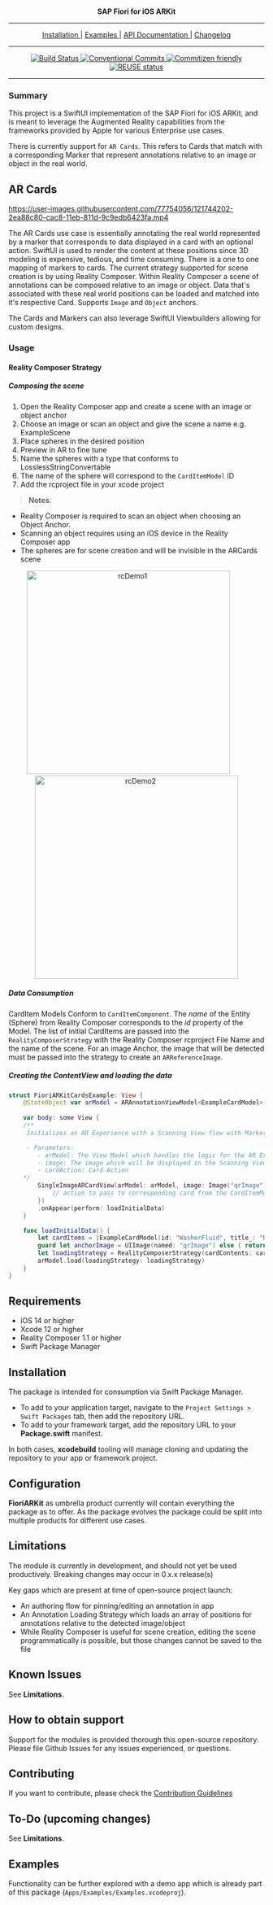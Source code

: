 
<p align="center">
  </br>
  <span><b>SAP Fiori for iOS ARKit</b></span>
</p>

***

<div align="center">
    <a href="https://github.com/SAP/cloud-sdk-ios-fioriarkit#installation">Installation
    </a>
    |
    <a href="https://github.com/SAP/cloud-sdk-ios-fioriarkit#examples"> Examples
    </a>
    |
    <a href="https://sap.github.io/cloud-sdk-ios-fioriarkit"> API Documentation
    </a>
	|
    <a href="https://github.com/SAP/cloud-sdk-ios-fioriarkit/blob/main/CHANGELOG.md"> Changelog
    </a>
</div>

***

<div align="center">
    <a href="https://github.com/SAP/cloud-sdk-ios-arkit/actions?query=workflow%3A%22CI%22">
        <img src="https://github.com/SAP/cloud-sdk-ios-fioriarkit/workflows/CI/badge.svg"
             alt="Build Status">
    </a>
    <a href="https://conventionalcommits.org">
        <img src="https://img.shields.io/badge/Conventional%20Commits-1.0.0-yellow.svg"
             alt="Conventional Commits">
    </a>
    <a href="http://commitizen.github.io/cz-cli/">
        <img src="https://img.shields.io/badge/commitizen-friendly-brightgreen.svg"
             alt="Commitizen friendly">
    </a>
    <a href="https://api.reuse.software/info/github.com/SAP/cloud-sdk-ios-fioriarkit">
        <img src="https://api.reuse.software/badge/github.com/SAP/cloud-sdk-ios-fioriarkit"
             alt="REUSE status">
    </a>
</div>

***
### Summary

This project is a SwiftUI implementation of the SAP Fiori for iOS ARKit, and is meant to leverage the Augmented Reality capabilities from the frameworks provided by Apple for various Enterprise use cases.

There is currently support for `AR Cards`. This refers to Cards that match with a corresponding Marker that represent annotations relative to an image or object in the real world.

## AR Cards

https://user-images.githubusercontent.com/77754056/121744202-2ea88c80-cac8-11eb-811d-9c9edb6423fa.mp4

The AR Cards use case is essentially annotating the real world represented by a marker that corresponds to data displayed in a card with an optional action. SwiftUI is used to render the content at these positions since 3D modeling is expensive, tedious, and time consuming. There is a one to one mapping of markers to cards. The current strategy supported for scene creation is by using Reality Composer. Within Reality Composer a scene of annotations can be composed relative to an image or object. Data that's associated with these real world positions can be loaded and  matched into it's respective Card. Supports `Image` and `Object` anchors.

The Cards and Markers can also leverage SwiftUI Viewbuilders allowing for custom designs.

### Usage

#### Reality Composer Strategy

##### Composing the scene

1. Open the Reality Composer app and create a scene with an image or object anchor
2. Choose an image or scan an object and give the scene a name e.g. ExampleScene
3. Place spheres in the desired position
4. Preview in AR to fine tune
5. Name the spheres with a type that conforms to LosslessStringConvertable
6. The name of the sphere will correspond to the `CardItemModel` ID
7. Add the rcproject file in your xcode project

> **Notes**:
- Reality Composer is required to scan an object when choosing an Object Anchor.
- Scanning an object requires using an iOS device in the Reality Composer app
- The spheres are for scene creation and will be invisible in the ARCards scene

<p align="center">
<img height="400" alt="rcDemo1" src="https://user-images.githubusercontent.com/77754056/119742939-784d7200-be4e-11eb-928d-6d83b07e49ff.png">&nbsp;&nbsp;&nbsp;&nbsp;&nbsp;&nbsp;&nbsp;&nbsp;<img height="400" alt="rcDemo2" src="https://user-images.githubusercontent.com/77754056/119743047-a6cb4d00-be4e-11eb-8543-4ed018fa25f3.jpeg">
</p>

##### Data Consumption

CardItem Models Conform to `CardItemComponent`. The *name* of the Entity (Sphere) from Reality Composer corresponds to the *id* property of the Model. The list of initial CardItems are passed into the `RealityComposerStrategy` with the Reality Composer rcproject File Name and the name of the scene. For an image Anchor, the image that will be detected must be passed into the strategy to create an `ARReferenceImage`.

##### Creating the ContentView and loading the data

```swift
struct FioriARKitCardsExample: View {
    @StateObject var arModel = ARAnnotationViewModel<ExampleCardModel>()
    
    var body: some View {
    /**
     Initializes an AR Experience with a Scanning View flow with Markers and Cards upon anchor discovery

     - Parameters:
        - arModel: The View Model which handles the logic for the AR Experience
        - image: The image which will be displayed in the Scanning View
        - cardAction: Card Action
    */
        SingleImageARCardView(arModel: arModel, image: Image("qrImage"), cardAction: { id in
            // action to pass to corresponding card from the CardItemModel ID
        })
        .onAppear(perform: loadInitialData)
    }

    func loadInitialData() {
        let cardItems = [ExampleCardModel(id: "WasherFluid", title_: "Recommended Washer Fluid"), ExampleCardModel(id: "OilStick", title_: "Check Oil Stick")]
        guard let anchorImage = UIImage(named: "qrImage") else { return }
        let loadingStrategy = RealityComposerStrategy(cardContents: cardItems, anchorImage: anchorImage, physicalWidth: 0.1, rcFile: "realityComposerFileName", rcScene: "sceneName")
        arModel.load(loadingStrategy: loadingStrategy)
    }
}
```
## Requirements

- iOS 14 or higher
- Xcode 12 or higher
- Reality Composer 1.1 or higher
- Swift Package Manager

## Installation

The package is intended for consumption via Swift Package Manager.  

 - To add to your application target, navigate to the `Project Settings > Swift Packages` tab, then add the repository URL.
 - To add to your framework target, add the repository URL to your **Package.swift** manifest.

In both cases, **xcodebuild** tooling will manage cloning and updating the repository to your app or framework project.

## Configuration

**FioriARKit** as umbrella product currently will contain everything the package as to offer. As the package evolves the package could be split into multiple products for different use cases.

## Limitations

The module is currently in development, and should not yet be used productively. Breaking changes may occur in 0.x.x release(s)

Key gaps which are present at time of open-source project launch:
- An authoring flow for pinning/editing an annotation in app
- An Annotation Loading Strategy which loads an array of positions for annotations relative to the detected image/object
- While Reality Composer is useful for scene creation, editing the scene programmatically is possible, but those changes cannot be saved to the file

## Known Issues

See **Limitations**.

## How to obtain support

Support for the modules is provided thorough this open-source repository. Please file Github Issues for any issues experienced, or questions.  

## Contributing

If you want to contribute, please check the [Contribution Guidelines](./CONTRIBUTING.md)

## To-Do (upcoming changes)

See **Limitations**.

## Examples

Functionality can be further explored with a demo app which is already part of this package (`Apps/Examples/Examples.xcodeproj`).
